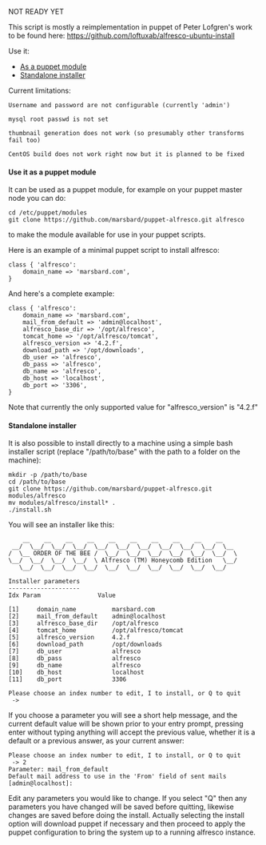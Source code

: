 NOT READY YET

This script is mostly a reimplementation in puppet of Peter Lofgren's work to be found here: https://github.com/loftuxab/alfresco-ubuntu-install

Use it:
* [As a puppet module](#puppetmodule)
* [Standalone installer](#standalone)

Current limitations:

	Username and password are not configurable (currently 'admin')

	mysql root passwd is not set

	thumbnail generation does not work (so presumably other transforms fail too)

	CentOS build does not work right now but it is planned to be fixed


#### <a name='puppetmodule'></a>Use it as a puppet module
It can be used as a puppet module, for example on your puppet master node 
you can do:

	cd /etc/puppet/modules
	git clone https://github.com/marsbard/puppet-alfresco.git alfresco

to make the module available for use in your puppet scripts.

Here is an example of a minimal puppet script to install alfresco:

	class { 'alfresco':
		domain_name => 'marsbard.com',
	}

And here's a complete example:

	class { 'alfresco':
		domain_name => 'marsbard.com',	
		mail_from_default => 'admin@localhost',	
		alfresco_base_dir => '/opt/alfresco',	
		tomcat_home => '/opt/alfresco/tomcat',	
		alfresco_version => '4.2.f',	
		download_path => '/opt/downloads',	
		db_user => 'alfresco',	
		db_pass => 'alfresco',	
		db_name => 'alfresco',	
		db_host => 'localhost',	
		db_port => '3306',	
	}

Note that currently the only supported value for "alfresco_version" is "4.2.f"

#### <a name='standalone'></a>Standalone installer
It is also possible to install directly to a machine using a simple bash
installer script (replace "/path/to/base" with the path to a folder on 
the machine):
 
	mkdir -p /path/to/base 
	cd /path/to/base
	git clone https://github.com/marsbard/puppet-alfresco.git modules/alfresco
	mv modules/alfresco/install* .
	./install.sh


You will see an installer like this:

	    __    __    __    __    __    __    __    __    __    __
	 __/  \__/  \__/  \__/  \__/  \__/  \__/  \__/  \__/  \__/  \__
	/  \__ ORDER OF THE BEE /  \__/  \__/  \__/  \__/  \__/  \__/  \
	\__/  \__/  \__/  \__/  \ Alfresco (TM) Honeycomb Edition   \__/
	   \__/  \__/  \__/  \__/  \__/  \__/  \__/  \__/  \__/  \__/  

	Installer parameters
	--------------------
	Idx	Param                Value

	[1]     domain_name          marsbard.com
	[2]     mail_from_default    admin@localhost
	[3]     alfresco_base_dir    /opt/alfresco
	[4]     tomcat_home          /opt/alfresco/tomcat
	[5]     alfresco_version     4.2.f
	[6]     download_path        /opt/downloads
	[7]     db_user              alfresco
	[8]     db_pass              alfresco
	[9]     db_name              alfresco
	[10]    db_host              localhost
	[11]    db_port              3306

	Please choose an index number to edit, I to install, or Q to quit
	 -> 

If you choose a parameter you will see a short help message, and the current default value will be shown prior to your entry prompt, pressing enter without typing anything will accept the previous value, whether it is a default or a previous answer, as your current answer:

	Please choose an index number to edit, I to install, or Q to quit
	 -> 2
	Parameter: mail_from_default
	Default mail address to use in the 'From' field of sent mails
	[admin@localhost]: 

Edit any parameters you would like to change. If you select "Q" then any parameters you have changed will be saved before quitting, likewise changes are saved before doing the install. Actually selecting the install option will download puppet if necessary and then proceed to apply the puppet configuration to bring the system up to a running alfresco instance.
